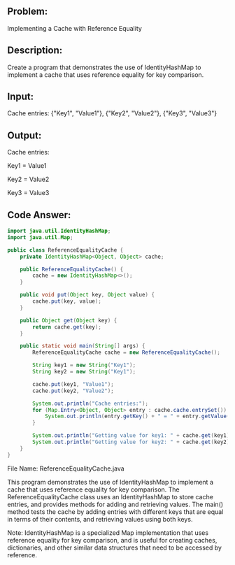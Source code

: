 ## Problem: 
Implementing a Cache with Reference Equality

## Description: 
Create a program that demonstrates the use of IdentityHashMap to implement a cache that uses reference equality for key comparison.

## Input:

Cache entries: {"Key1", "Value1"}, {"Key2", "Value2"}, {"Key3", "Value3"}

## Output:

Cache entries:

Key1 = Value1

Key2 = Value2

Key3 = Value3

## Code Answer:
```Java
import java.util.IdentityHashMap;
import java.util.Map;

public class ReferenceEqualityCache {
    private IdentityHashMap<Object, Object> cache;

    public ReferenceEqualityCache() {
        cache = new IdentityHashMap<>();
    }

    public void put(Object key, Object value) {
        cache.put(key, value);
    }

    public Object get(Object key) {
        return cache.get(key);
    }

    public static void main(String[] args) {
        ReferenceEqualityCache cache = new ReferenceEqualityCache();

        String key1 = new String("Key1");
        String key2 = new String("Key1");

        cache.put(key1, "Value1");
        cache.put(key2, "Value2");

        System.out.println("Cache entries:");
        for (Map.Entry<Object, Object> entry : cache.cache.entrySet()) {
            System.out.println(entry.getKey() + " = " + entry.getValue());
        }

        System.out.println("Getting value for key1: " + cache.get(key1));
        System.out.println("Getting value for key2: " + cache.get(key2));
    }
}
```

File Name: ReferenceEqualityCache.java

This program demonstrates the use of IdentityHashMap to implement a cache that uses reference equality for key comparison. The ReferenceEqualityCache class uses an IdentityHashMap to store cache entries, and provides methods for adding and retrieving values. The main() method tests the cache by adding entries with different keys that are equal in terms of their contents, and retrieving values using both keys.

Note: IdentityHashMap is a specialized Map implementation that uses reference equality for key comparison, and is useful for creating caches, dictionaries, and other similar data structures that need to be accessed by reference.